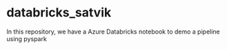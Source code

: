 # databricks_satvik

In this repository, we have a Azure Databricks notebook to demo a pipeline using pyspark 
